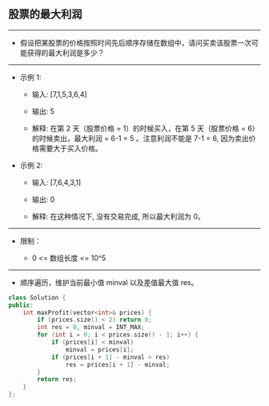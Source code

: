 ## 股票的最大利润

--------------------

- 假设把某股票的价格按照时间先后顺序存储在数组中，请问买卖该股票一次可能获得的最大利润是多少？

--------------------

- 示例 1:

    - 输入: [7,1,5,3,6,4]
    
    - 输出: 5
    
    - 解释: 在第 2 天（股票价格 = 1）的时候买入，在第 5 天（股票价格 = 6）的时候卖出，最大利润 = 6-1 = 5 。注意利润不能是 7-1 = 6, 因为卖出价格需要大于买入价格。

- 示例 2:

    - 输入: [7,6,4,3,1]
    
    - 输出: 0
    
    - 解释: 在这种情况下, 没有交易完成, 所以最大利润为 0。

--------------------

- 限制：

    - 0 <= 数组长度 <= 10^5

--------------------

- 顺序遍历，维护当前最小值 minval 以及差值最大值 res。

```cpp
class Solution {
public:
    int maxProfit(vector<int>& prices) {
        if (prices.size() < 2) return 0;
        int res = 0, minval = INT_MAX;
        for (int i = 0; i < prices.size() - 1; i++) {
            if (prices[i] < minval) 
                minval = prices[i];
            if (prices[i + 1] - minval > res)
                res = prices[i + 1] - minval;
        }
        return res;
    }
};
```